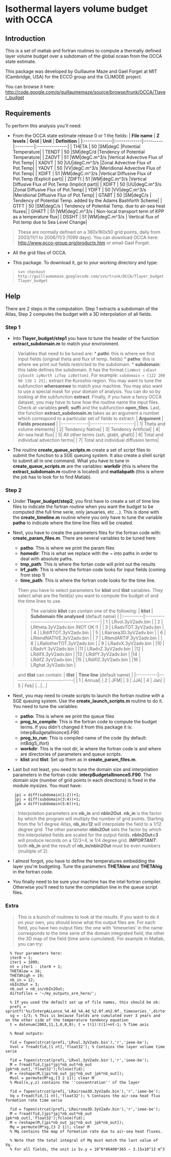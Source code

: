 # Isothermal layers volume budget with OCCA #

## Introduction ##

This is a set of matlab and fortran routines to compute a thermally defined layer volume budget over a subdomain of the global ocean from the OCCA state estimate.

This package was developed by Guillaume Maze and Gael Forget at MIT (Cambridge, USA) for the ECCO group and the CLIMODE project.

You can browse it here:
http://code.google.com/p/guillaumemaze/source/browse/trunk/OCCA/Tlayer_budget

## Requirements ##

To perform this analysis you'll need:
  * From the OCCA state estimate release 0 or 1 the fields:
| **File name** | **Z levels** | **Grid** | **Unit** | **Definition** |
|:--------------|:-------------|:---------|:---------|:---------------|
| THETA   | 50 |SM|degC            |Potential Temperature|
| TENDT   | 50 |SM|degC/d          |Tendency of Potential Temperature|
| ZADVT   | 51 |WM|degC.m^3/s      |Vertical   Advective Flux of Pot.Temp|
| XADVT   | 50 |UU|degC.m^3/s      |Zonal      Advective Flux of Pot.Temp|
| YADVT   | 50 |VV|degC.m^3/s      |Meridional Advective Flux of Pot.Temp|
| XDIFT   | 51 |WM|degC.m^3/s      |Vertical   Diffusive Flux of Pot.Temp (Explicit part)|
| ZDIFTI  | 51 |WM|degC.m^3/s      |Vertical   Diffusive Flux of Pot.Temp (Implicit part)|
| XDIFT   | 50 |UU|degC.m^3/s      |Zonal      Diffusive Flux of Pot.Temp|
| YDIFT   | 50 |VV|degC.m^3/s      |Meridional Diffusive Flux of Pot.Temp|
| GTABT   | 50 |SM|degC/s          | Tendency of Potential Temp. added by the Adams Bashforth Scheme|
| GTFT    | 50 |SM|degC/s          | Tendency of Potential Temp. due to air-sea heat fluxes|
| GHATT   | 51 |WM|degC.m^3/s      | Non-local transport term of KPP as a temperature flux|
| DSSHT   | 51 |WM|degC.m^3/s      | Vertical flux of Pot.temp due to Sea Level Change|

> These are normally defined on a 360x160x50 grid points, daily from 2003/11/1 to 2006/11/3 (1099 days). You can download OCCA here: http://www.ecco-group.org/products.htm or email Gael Forget.

  * All the grid files of OCCA.

  * This package. To download it, go to your working directory and type:

> `svn checkout http://guillaumemaze.googlecode.com/svn/trunk/OCCA/Tlayer_budget Tlayer_budget`


## Help ##

There are 2 steps in the computation. Step 1 extracts a subdomain of the Atlas, Step 2 computes the budget with a 3D interpolation of all fields.

### Step 1 ###
  * Into **Tlayer\_budget/step1** you have to tune the header of the function **extract\_subdomain.m** to match your environment.
> Variables that need to be tuned are:
    * **pathi**: this is where we find input fields (original theta and flux of temp. fields)
    * **patho**: this is where we print out fields restricted to the subdomain.
    * **subdomain**: this table defines the subdomain. It has the format:`[ixWest ixEast iySouth iyNorth izTop izBottom]`. For example: `subdomain = [122 200 90 130 1 25];` extract the Kuroshio region.
> You may want to tune the subfunction **wherearewe** to match your machine. You may also want to use a special mask for your domain of analysis. You can do so by looking at the subfunction **extract**. Finally, if you have a fancy OCCA dataset, you may have to tune how the routine name the input files. Check at variables **prefi**, **suffi** and the subfunction **open\_files**.
> Last, the function **extract\_subdomain.m** takes as an argument a number which correspond to a particular set of fields to extract:
| **Argument** | **Fields processed** |
|:-------------|:---------------------|
| 1| Theta and volume elements|
| 2| Tendency Native|
| 3| Tendency Artificial|
| 4| Air-sea heat flux|
| 5| All other terms (ssh, gtabt, ghatt)|
| 6| Total and individual advection terms|
| 7| Total and individual diffusion terms|

  * The routine **create\_queue\_scripts.m** create a set of script files to submit the function to a SGE queuing system. It also create a shell script to submit all in one command. What you have to tune in **create\_queue\_scripts.m** are the variables: **workdir** (this is where the **extract\_subdomain.m** routine is located) and **matlabpath** (this is where the job has to look for to find Matlab).


### Step 2 ###

  * Under **Tlayer\_budget/step2**, you first have to create a set of time line files to indicate the fortran routine when you want the budget to be computed (the full time serie, only januaries, etc ...). This is done with the **create\_timeline.m** routine where you only have to tune the variable **patho** to indicate where the time line files will be created.


  * Next, you have to create the parameters files for the fortran code with: **create\_param\_files.m**. There are several variables to be tuned here:
    * **patho**: This is where we print the param files
    * **homedir**: This is what we replace with the ~ into paths in order to deal with absolute paths.
    * **tmp\_path**: This is where the fortan code will print out the results
    * **lrf\_path**: This is where the fortran code looks for input fields (coming from step 1)
    * **time\_path**: This is where the fortran code looks for the time line.
> Then you have to select parameters for **klist** and **tlist** variables. They select what are the field(s) you want to compute the budget of and the time lines to use.
> > The variable **klist** can contain one of the following:
| **klist** | **Subdomain file analysed** (default name) |
|:----------|:-------------------------------------------|
| 1 | LRvol.3yV2adv.bin  |
| 2 | LRtheta.3yV2adv.bin (NOT OK !) |
| 3 | LRadvTOT.3yV2adv.bin  |
| 4 | LRdiffTOT.3yV2adv.bin  |
| 5 | LRairsea3D.3yV2adv.bin  |
| 6 | LRtendNATIVE.3yV2adv.bin  |
| 7 | LRtendARTIF.3yV2adv.bin  |
| 8 | LRallotherTOT.3yV2adv.bin  |
| 9 | LRadvX.3yV2adv.bin  |
|10 | LRadvY.3yV2adv.bin  |
|11 | LRadvZ.3yV2adv.bin  |
|12 | LRdifX.3yV2adv.bin  |
|13 | LRdifY.3yV2adv.bin  |
|14 | LRdifZ.3yV2adv.bin  |
|15 | LRdifIZ.3yV2adv.bin  |
|16 | LRghat.3yV2adv.bin  |


> and **tlist** can contain:
| **tlist** | **Time line** (default name) |
|:----------|:-----------------------------|
| 1 | Annual|
| 2 | JFM|
| 3 | JJA|
| 4 | Jan|
| 5 | Feb|
|...|...|

  * Next, you may need to create scripts to launch the fortran routine with a SGE queuing system. Use the **create\_launch\_scripts.m** routine to do it. You need to tune the variables:
    * **patho**: This is where we print the queue files
    * **prog\_to\_compile**: This is the fortran code to compute the budget terms. If you didn't changed it from this package it is: interpBudgetallinonceS.F90
    * **prog\_to\_run**: This is compiled name of the code (by default: intBdgS\_ifort)
    * **workdir**: This is the root dir, ie where the fortran code is and where are directories of parameters and queue scripts.
    * **klist** and **tlist**: Set up them as in **create\_param\_files.m**.

  * Last but not least, you need to tune the domain size and interpolation parameters in the fortran code: **interpBudgetallinonceS.F90**. The domain size (number of grid points in each directions) is fixed in the module _mysizes_. You must have:
```
    jpi = diff(subdomain(1:2))+1;
    jpj = diff(subdomain(3:4))+1;
    jpk = diff(subdomain(5:6))+1;
```
> Interpolation parameters are **nb\_in** and **nbIn2Out**. **nb\_in** is the factor by which the program will multiply the number of grid points. Starting from the 1x1 degree Atlas, **nb\_in=12** will interpolate the field to a 1/12 degree grid. The other parameter **nbIn2Out** sets the factor by which the interpolated fields are scaled for the output fields. **nbIn2Out=3** will produce records on a 12/3=4, ie 1/4 degree grid. **_IMPORTANT_**: both **nb\_in** and the result of **nb\_in/nbIn2Out** must be even numbers (multiple of 2).

  * I almost forgot, you have to define the temperatures embedding the layer you're budgeting. Tune the parameters **THETAlow** and **THETAhig** in the fortran code.

  * You finally need to be sure your machine has the intel fortran compiler. Otherwise you'll need to tune the compilation line in the queue script files.

### Extra ###

> This is a bunch of routines to look at the results.
> If you want to do it on your own, you should know what the output files are.
For each field, you have two output files: the one with 'timeseries' in the name corresponds to the time serie of the domain integrated field, the other the 3D map of the field (time serie cumulated).
> For example in Matlab, you can try:
```
  % Your parameters here:
  iter0 = 1; 
  iter1 = 1099; 
  nt = iter1 - iter0 + 1; 
  THETAlow = 16; 
  THETAhigh = 19; 
  nb_in = 12; 
  nbIn2Out = 3; 
  nb_out = nb_in/nbIn2Out; 
  dirtofiles = '~/my_outputs_are_here/'; 

  % If you used the default set up of file names, this should be ok:
  prefi = sprintf('%s/InterpALLonce_%4.4d_%4.4d_%2.0f.m%2.0f._timeseries_',dirtofiles,iter0,iter1,THETAlow,THETAhig);
  sg = -1/3; % This is because fields are cumulated over 3 years and on the other side of the temperature tendency equation
  t = datenum(2003,11,1,0,0,0); t = t(1):t(1)+nt-1; % Time axis

  % Read outputs:

  fid = fopen(strcat(prefi,'LRvol.3yV2adv.bin'),'r','ieee-be');
  Vvol = fread(fid,[1 nt],'float32'); % Contains the layer volume time serie
  
  fid = fopen(strcat(prefi,'LRvol.3yV2adv.bin'),'r','ieee-be');
  M = fread(fid,[jpi*jpj*nb_out*nb_out jpk*nb_out],'float32');fclose(fid);
  M = reshape(M,[jpi*nb_out jpj*nb_out jpk*nb_out]); 
  Mvol = permute(M*sg,[3 2 1]); clear M
  % Mvol(x,y,z) contains the ''concentration'' of the layer

  fid = fopen(strcat(prefi,'LRairsea3D.3yV2adv.bin'),'r','ieee-be');
  Vq = fread(fid,[1 nt],'float32'); % Contains the air-sea heat flux formation rate time serie
  
  fid = fopen(strcat(prefi,'LRairsea3D.3yV2adv.bin'),'r','ieee-be');
  M = fread(fid,[jpi*jpj*nb_out*nb_out jpk*nb_out],'float32');fclose(fid);
  M = reshape(M,[jpi*nb_out jpj*nb_out jpk*nb_out]); 
  Mq = permute(M*sg,[3 2 1]); clear M
  % Mq contains the map of formation rate due to air-sea heat fluxes.

  % Note that the total integral of Mq must match the last value of Vq.
  % For all fields, the unit is Sv.y = 10^6*86400*365 ~ 3.15x10^13 m^3  
```





